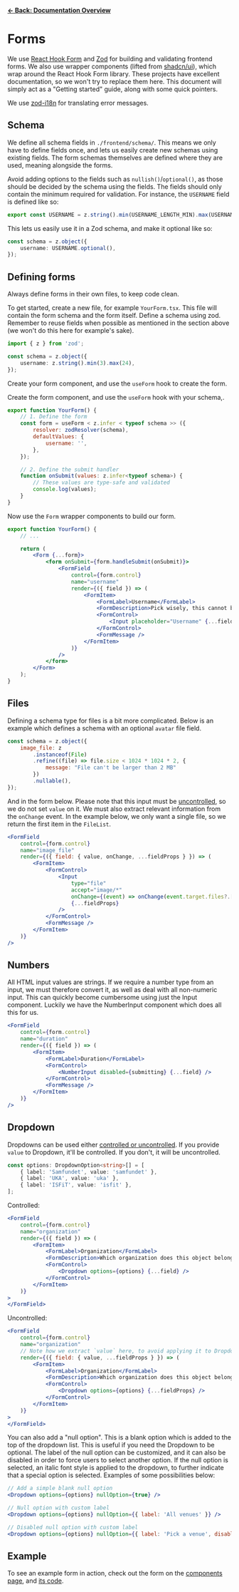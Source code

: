 [**&larr; Back: Documentation Overview**](../../README.md)

# Forms

We use [React Hook Form](https://react-hook-form.com/) and [Zod](https://zod.dev/) for building and validating frontend
forms. We also use wrapper components (lifted from [shadcn/ui](https://ui.shadcn.com/docs/components/form)), which wrap
around the React Hook Form library. These projects have excellent documentation, so we won't try to replace them here.
This document will simply act as a "Getting started" guide, along with some quick pointers.

We use [zod-i18n](https://github.com/aiji42/zod-i18n) for translating error messages.

## Schema

We define all schema fields in `./frontend/schema/`. This means we only have to define fields once, and lets us easily
create new schemas using existing fields. The form schemas themselves are defined where they are used, meaning alongside
the forms.

Avoid adding options to the fields such as `nullish()`/`optional()`, as those should be decided by the schema using the
fields. The fields should only contain the minimum required for validation. For instance, the `USERNAME` field is
defined like so:

```ts
export const USERNAME = z.string().min(USERNAME_LENGTH_MIN).max(USERNAME_LENGTH_MAX);
```

This lets us easily use it in a Zod schema, and make it optional like so:

```ts
const schema = z.object({
    username: USERNAME.optional(),
});
```

## Defining forms

Always define forms in their own files, to keep code clean.

To get started, create a new file, for example `YourForm.tsx`. This file will contain the form schema and the form
itself. Define a schema using zod. Remember to reuse fields when possible as mentioned in the section above (we won't do
this here for example's sake).

```ts
import { z } from 'zod';

const schema = z.object({
    username: z.string().min(3).max(24),
});
```

Create your form component, and use the `useForm` hook to create the form.

Create the form component, and use the `useForm` hook with your schema,.

```jsx
export function YourForm() {
    // 1. Define the form
    const form = useForm < z.infer < typeof schema >> ({
        resolver: zodResolver(schema),
        defaultValues: {
            username: '',
        },
    });

    // 2. Define the submit handler
    function onSubmit(values: z.infer<typeof schema>) {
        // These values are type-safe and validated
        console.log(values);
    }
}
```

Now use the `Form` wrapper components to build our form.

```jsx
export function YourForm() {
    // ...

    return (
        <Form {...form}>
            <form onSubmit={form.handleSubmit(onSubmit)}>
                <FormField
                    control={form.control}
                    name="username"
                    render={({ field }) => (
                        <FormItem>
                            <FormLabel>Username</FormLabel>
                            <FormDescription>Pick wisely, this cannot be changed later!</FormDescription>
                            <FormControl>
                                <Input placeholder="Username" {...field} />
                            </FormControl>
                            <FormMessage />
                        </FormItem>
                    )}
                />
            </form>
        </Form>
    );
}
```

## Files

Defining a schema type for files is a bit more complicated. Below is an example which defines a schema with an
optional `avatar` file field.

```jsx
const schema = z.object({
    image_file: z
        .instanceof(File)
        .refine((file) => file.size < 1024 * 1024 * 2, {
            message: "File can't be larger than 2 MB"
        })
        .nullable(),
});
```

And in the form below. Please note that this input must
be [uncontrolled](https://react.dev/learn/sharing-state-between-components#controlled-and-uncontrolled-components), so
we do not set `value` on it. We must also extract relevant information from the `onChange` event. In the example below,
we only want a single file, so we return the first item in the `FileList`.

```jsx
<FormField
    control={form.control}
    name="image_file"
    render={({ field: { value, onChange, ...fieldProps } }) => (
        <FormItem>
            <FormControl>
                <Input
                    type="file"
                    accept="image/*"
                    onChange={(event) => onChange(event.target.files?.[0])}
                    {...fieldProps}
                />
            </FormControl>
            <FormMessage />
        </FormItem>
    )}
/>
```

## Numbers

All HTML input values are strings. If we require a number type from an input, we must therefore convert it, as well as
deal with all non-numeric input. This can quickly become cumbersome using just the Input component. Luckily we have the
NumberInput component which does all this for us.

```jsx
<FormField
    control={form.control}
    name="duration"
    render={({ field }) => (
        <FormItem>
            <FormLabel>Duration</FormLabel>
            <FormControl>
                <NumberInput disabled={submitting} {...field} />
            </FormControl>
            <FormMessage />
        </FormItem>
    )}
/>
```

## Dropdown

Dropdowns can be used
either [controlled or uncontrolled](https://react.dev/learn/sharing-state-between-components#controlled-and-uncontrolled-components).
If you provide `value` to Dropdown, it'll be controlled. If you don't, it will be uncontrolled.

```ts
const options: DropdownOption<string>[] = [
    { label: 'Samfundet', value: 'samfundet' },
    { label: 'UKA', value: 'uka' },
    { label: 'ISFiT', value: 'isfit' },
];
```

Controlled:

```jsx
<FormField
    control={form.control}
    name="organization"
    render={({ field }) => (
        <FormItem>
            <FormLabel>Organization</FormLabel>
            <FormDescription>Which organization does this object belong to?</FormDescription>
            <FormControl>
                <Dropdown options={options} {...field} />
            </FormControl>
        </FormItem>
    )}
>
</FormField>
```

Uncontrolled:

```jsx
<FormField
    control={form.control}
    name="organization"
    // Note how we extract `value` here, to avoid applying it to Dropdown
    render={({ field: { value, ...fieldProps } }) => (
        <FormItem>
            <FormLabel>Organization</FormLabel>
            <FormDescription>Which organization does this object belong to?</FormDescription>
            <FormControl>
                <Dropdown options={options} {...fieldProps} />
            </FormControl>
        </FormItem>
    )}
>
</FormField>
```

You can also add a "null option". This is a blank option which is added to the top of the dropdown list. This is useful
if you need the Dropdown to be optional. The label of the null option can be customized, and it can also be disabled in
order to force users to select another option. If the null option is selected, an italic font style is applied to the
dropdown, to further indicate that a special option is selected. Examples of some possibilities below:

```jsx
// Add a simple blank null option
<Dropdown options={options} nullOption={true} />

// Null option with custom label
<Dropdown options={options} nullOption={{ label: 'All venues' }} />

// Disabled null option with custom label
<Dropdown options={options} nullOption={{ label: 'Pick a venue', disabled: true }} />
```


## Example

To see an example form in action, check out the form on the [components page](http://localhost:3000/components),
and [its code](../../../frontend/src/Pages/ComponentPage/ExampleForm.tsx).

